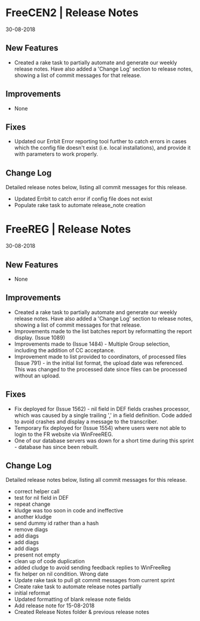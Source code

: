 __FreeCEN2 | Release Notes__
  =======================
  30-08-2018

  __New Features__
  ----------------

  * Created a rake task to partially automate and generate our weekly release notes. Have also added a 'Change Log' section to release notes, showing a list of commit messages for that release. 


  __Improvements__
  ----------------

  * None 


  __Fixes__
  ---------

  * Updated our Errbit Error reporting tool further to catch errors in cases which the config file doesn't exist (i.e. local installations), and provide it with parameters to work properly.


  __Change Log__
  ----------------

  Detailed release notes below, listing all commit messages for this release.


  * Updated Errbit to catch error if config file does not exist
  * Populate rake task to automate release_note creation




__FreeREG | Release Notes__
  =======================
  30-08-2018

  __New Features__
  ----------------

  * None


  __Improvements__
  ----------------

  * Created a rake task to partially automate and generate our weekly release notes.  Have also added a 'Change Log' section to release notes, showing a list of commit messages for that release.
  * Improvements made to the list batches report by reformatting the report display. (Issue 1089)
  * Improvements made to (Issue 1484) - Multiple Group selection, including the addition of CC acceptance.
  * Improvement made to list provided to coordinators, of processed files (Issue 791) - in the initial list format, the upload date was referenced.  This was changed to the processed date since files can be processed without an upload.


  __Fixes__
  ---------

  * Fix deployed for (Issue 1562) - nil field in DEF fields crashes processor, which was caused by a single trailing ',' in a field definition.  Code added to avoid crashes and display a message to the transcriber.
  * Temporary fix deployed for (Issue 1554) where users were not able to login to the FR website via WinFreeREG.
  * One of our database servers was down for a short time during this sprint - database has since been rebuilt.


  __Change Log__
  ----------------

  Detailed release notes below, listing all commit messages for this release.


* correct helper call
* test for nil field in DEF
* repeat change
* kludge was too soon in code and ineffective
* another kludge
* send dummy id rather than a hash
* remove diags
* add diags
* add diags
* add diags
* present not empty
* clean up of code duplication
* added cludge to avoid sending feedback replies to WinFreeReg
* fix helper on nil condition. Wrong date
* Update rake task to pull git commit messages from current sprint
* Create rake task to automate release notes partially
* initial reformat
* Updated formatting of blank release note fields
* Add release note for 15-08-2018
* Created Release Notes folder & previous release notes
